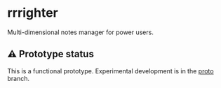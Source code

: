 # rrrighter

Multi-dimensional notes manager for power users.

## ⚠️ Prototype status

This is a functional prototype. Experimental development is in the [proto](https://github.com/rrrighter/rrrighter/tree/proto) branch.
